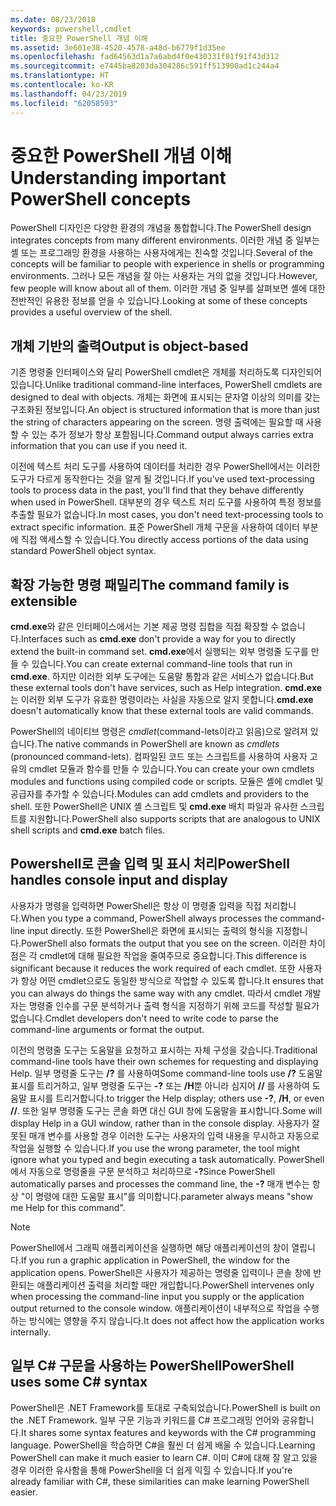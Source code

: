 ```yaml
---
ms.date: 08/23/2018
keywords: powershell,cmdlet
title: 중요한 PowerShell 개념 이해
ms.assetid: 3e601e38-4520-4578-a48d-b6779f1d35ee
ms.openlocfilehash: fad64563d1a7a6abd4f0e430331f81f91f43d312
ms.sourcegitcommit: e7445ba8203da304286c591ff513900ad1c244a4
ms.translationtype: HT
ms.contentlocale: ko-KR
ms.lasthandoff: 04/23/2019
ms.locfileid: "62058593"
---
```

# <a name="understanding-important-powershell-concepts"></a><span data-ttu-id="f14f6-103">중요한 PowerShell 개념 이해</span><span class="sxs-lookup"><span data-stu-id="f14f6-103">Understanding important PowerShell concepts</span></span>

<span data-ttu-id="f14f6-104">PowerShell 디자인은 다양한 환경의 개념을 통합합니다.</span><span class="sxs-lookup"><span data-stu-id="f14f6-104">The PowerShell design integrates concepts from many different environments.</span></span> <span data-ttu-id="f14f6-105">이러한 개념 중 일부는 셸 또는 프로그래밍 환경을 사용하는 사용자에게는 친숙할 것입니다.</span><span class="sxs-lookup"><span data-stu-id="f14f6-105">Several of the concepts will be familiar to people with experience in shells or programming environments.</span></span> <span data-ttu-id="f14f6-106">그러나 모든 개념을 잘 아는 사용자는 거의 없을 것입니다.</span><span class="sxs-lookup"><span data-stu-id="f14f6-106">However, few people will know about all of them.</span></span> <span data-ttu-id="f14f6-107">이러한 개념 중 일부를 살펴보면 셸에 대한 전반적인 유용한 정보를 얻을 수 있습니다.</span><span class="sxs-lookup"><span data-stu-id="f14f6-107">Looking at some of these concepts provides a useful overview of the shell.</span></span>

## <a name="output-is-object-based"></a><span data-ttu-id="f14f6-108">개체 기반의 출력</span><span class="sxs-lookup"><span data-stu-id="f14f6-108">Output is object-based</span></span>

<span data-ttu-id="f14f6-109">기존 명령줄 인터페이스와 달리 PowerShell cmdlet은 개체를 처리하도록 디자인되어 있습니다.</span><span class="sxs-lookup"><span data-stu-id="f14f6-109">Unlike traditional command-line interfaces, PowerShell cmdlets are designed to deal with objects.</span></span>
<span data-ttu-id="f14f6-110">개체는 화면에 표시되는 문자열 이상의 의미를 갖는 구조화된 정보입니다.</span><span class="sxs-lookup"><span data-stu-id="f14f6-110">An object is structured information that is more than just the string of characters appearing on the screen.</span></span> <span data-ttu-id="f14f6-111">명령 출력에는 필요할 때 사용할 수 있는 추가 정보가 항상 포함됩니다.</span><span class="sxs-lookup"><span data-stu-id="f14f6-111">Command output always carries extra information that you can use if you need it.</span></span>

<span data-ttu-id="f14f6-112">이전에 텍스트 처리 도구를 사용하여 데이터를 처리한 경우 PowerShell에서는 이러한 도구가 다르게 동작한다는 것을 알게 될 것입니다.</span><span class="sxs-lookup"><span data-stu-id="f14f6-112">If you've used text-processing tools to process data in the past, you'll find that they behave differently when used in PowerShell.</span></span> <span data-ttu-id="f14f6-113">대부분의 경우 텍스트 처리 도구를 사용하여 특정 정보를 추출할 필요가 없습니다.</span><span class="sxs-lookup"><span data-stu-id="f14f6-113">In most cases, you don't need text-processing tools to extract specific information.</span></span> <span data-ttu-id="f14f6-114">표준 PowerShell 개체 구문을 사용하여 데이터 부분에 직접 액세스할 수 있습니다.</span><span class="sxs-lookup"><span data-stu-id="f14f6-114">You directly access portions of the data using standard PowerShell object syntax.</span></span>

## <a name="the-command-family-is-extensible"></a><span data-ttu-id="f14f6-115">확장 가능한 명령 패밀리</span><span class="sxs-lookup"><span data-stu-id="f14f6-115">The command family is extensible</span></span>

<span data-ttu-id="f14f6-116">**cmd.exe**와 같은 인터페이스에서는 기본 제공 명령 집합을 직접 확장할 수 없습니다.</span><span class="sxs-lookup"><span data-stu-id="f14f6-116">Interfaces such as **cmd.exe** don't provide a way for you to directly extend the built-in command set.</span></span> <span data-ttu-id="f14f6-117">**cmd.exe**에서 실행되는 외부 명령줄 도구를 만들 수 있습니다.</span><span class="sxs-lookup"><span data-stu-id="f14f6-117">You can create external command-line tools that run in **cmd.exe**.</span></span> <span data-ttu-id="f14f6-118">하지만 이러한 외부 도구에는 도움말 통합과 같은 서비스가 없습니다.</span><span class="sxs-lookup"><span data-stu-id="f14f6-118">But these external tools don't have services, such as Help integration.</span></span> <span data-ttu-id="f14f6-119">**cmd.exe**는 이러한 외부 도구가 유효한 명령이라는 사실을 자동으로 알지 못합니다.</span><span class="sxs-lookup"><span data-stu-id="f14f6-119">**cmd.exe** doesn't automatically know that these external tools are valid commands.</span></span>

<span data-ttu-id="f14f6-120">PowerShell의 네이티브 명령은 *cmdlet*(command-lets이라고 읽음)으로 알려져 있습니다.</span><span class="sxs-lookup"><span data-stu-id="f14f6-120">The native commands in PowerShell are known as *cmdlets* (pronounced command-lets).</span></span> <span data-ttu-id="f14f6-121">컴파일된 코드 또는 스크립트를 사용하여 사용자 고유의 cmdlet 모듈과 함수를 만들 수 있습니다.</span><span class="sxs-lookup"><span data-stu-id="f14f6-121">You can create your own cmdlets modules and functions using compiled code or scripts.</span></span> <span data-ttu-id="f14f6-122">모듈은 셸에 cmdlet 및 공급자를 추가할 수 있습니다.</span><span class="sxs-lookup"><span data-stu-id="f14f6-122">Modules can add cmdlets and providers to the shell.</span></span> <span data-ttu-id="f14f6-123">또한 PowerShell은 UNIX 셸 스크립트 및 **cmd.exe** 배치 파일과 유사한 스크립트를 지원합니다.</span><span class="sxs-lookup"><span data-stu-id="f14f6-123">PowerShell also supports scripts that are analogous to UNIX shell scripts and **cmd.exe** batch files.</span></span>

## <a name="powershell-handles-console-input-and-display"></a><span data-ttu-id="f14f6-124">Powershell로 콘솔 입력 및 표시 처리</span><span class="sxs-lookup"><span data-stu-id="f14f6-124">PowerShell handles console input and display</span></span>

<span data-ttu-id="f14f6-125">사용자가 명령을 입력하면 PowerShell은 항상 이 명령줄 입력을 직접 처리합니다.</span><span class="sxs-lookup"><span data-stu-id="f14f6-125">When you type a command, PowerShell always processes the command-line input directly.</span></span> <span data-ttu-id="f14f6-126">또한 PowerShell은 화면에 표시되는 출력의 형식을 지정합니다.</span><span class="sxs-lookup"><span data-stu-id="f14f6-126">PowerShell also formats the output that you see on the screen.</span></span> <span data-ttu-id="f14f6-127">이러한 차이점은 각 cmdlet에 대해 필요한 작업을 줄여주므로 중요합니다.</span><span class="sxs-lookup"><span data-stu-id="f14f6-127">This difference is significant because it reduces the work required of each cmdlet.</span></span> <span data-ttu-id="f14f6-128">또한 사용자가 항상 어떤 cmdlet으로도 동일한 방식으로 작업할 수 있도록 합니다.</span><span class="sxs-lookup"><span data-stu-id="f14f6-128">It ensures that you can always do things the same way with any cmdlet.</span></span> <span data-ttu-id="f14f6-129">따라서 cmdlet 개발자는 명령줄 인수를 구문 분석하거나 출력 형식을 지정하기 위해 코드를 작성할 필요가 없습니다.</span><span class="sxs-lookup"><span data-stu-id="f14f6-129">Cmdlet developers don't need to write code to parse the command-line arguments or format the output.</span></span>

<span data-ttu-id="f14f6-130">이전의 명령줄 도구는 도움말을 요청하고 표시하는 자체 구성을 갖습니다.</span><span class="sxs-lookup"><span data-stu-id="f14f6-130">Traditional command-line tools have their own schemes for requesting and displaying Help.</span></span> <span data-ttu-id="f14f6-131">일부 명령줄 도구는 **/?** 를 사용하여</span><span class="sxs-lookup"><span data-stu-id="f14f6-131">Some command-line tools use **/?**</span></span> <span data-ttu-id="f14f6-132">도움말 표시를 트리거하고, 일부 명령줄 도구는 **-?** 또는 **/H**뿐 아니라 심지어 **//** 를 사용하여 도움말 표시를 트리거합니다.</span><span class="sxs-lookup"><span data-stu-id="f14f6-132">to trigger the Help display; others use **-?**, **/H**, or even **//**.</span></span> <span data-ttu-id="f14f6-133">또한 일부 명령줄 도구는 콘솔 화면 대신 GUI 창에 도움말을 표시합니다.</span><span class="sxs-lookup"><span data-stu-id="f14f6-133">Some will display Help in a GUI window, rather than in the console display.</span></span> <span data-ttu-id="f14f6-134">사용자가 잘못된 매개 변수를 사용할 경우 이러한 도구는 사용자의 입력 내용을 무시하고 자동으로 작업을 실행할 수 있습니다.</span><span class="sxs-lookup"><span data-stu-id="f14f6-134">If you use the wrong parameter, the tool might ignore what you typed and begin executing a task automatically.</span></span>
<span data-ttu-id="f14f6-135">PowerShell에서 자동으로 명령줄을 구문 분석하고 처리하므로 **-?**</span><span class="sxs-lookup"><span data-stu-id="f14f6-135">Since PowerShell automatically parses and processes the command line, the **-?**</span></span> <span data-ttu-id="f14f6-136">매개 변수는 항상 "이 명령에 대한 도움말 표시"를 의미합니다.</span><span class="sxs-lookup"><span data-stu-id="f14f6-136">parameter always means "show me Help for this command".</span></span>

> [!NOTE]
> <span data-ttu-id="f14f6-137">PowerShell에서 그래픽 애플리케이션을 실행하면 해당 애플리케이션의 창이 열립니다.</span><span class="sxs-lookup"><span data-stu-id="f14f6-137">If you run a graphic application in PowerShell, the window for the application opens.</span></span>
> <span data-ttu-id="f14f6-138">PowerShell은 사용자가 제공하는 명령줄 입력이나 콘솔 창에 반환되는 애플리케이션 출력을 처리할 때만 개입합니다.</span><span class="sxs-lookup"><span data-stu-id="f14f6-138">PowerShell intervenes only when processing the command-line input you supply or the application output returned to the console window.</span></span> <span data-ttu-id="f14f6-139">애플리케이션이 내부적으로 작업을 수행하는 방식에는 영향을 주지 않습니다.</span><span class="sxs-lookup"><span data-stu-id="f14f6-139">It does not affect how the application works internally.</span></span>

## <a name="powershell-uses-some-c-syntax"></a><span data-ttu-id="f14f6-140">일부 C# 구문을 사용하는 PowerShell</span><span class="sxs-lookup"><span data-stu-id="f14f6-140">PowerShell uses some C# syntax</span></span>

<span data-ttu-id="f14f6-141">PowerShell은 .NET Framework를 토대로 구축되었습니다.</span><span class="sxs-lookup"><span data-stu-id="f14f6-141">PowerShell is built on the .NET Framework.</span></span> <span data-ttu-id="f14f6-142">일부 구문 기능과 키워드를 C# 프로그래밍 언어와 공유합니다.</span><span class="sxs-lookup"><span data-stu-id="f14f6-142">It shares some syntax features and keywords with the C# programming language.</span></span> <span data-ttu-id="f14f6-143">PowerShell을 학습하면 C#을 훨씬 더 쉽게 배울 수 있습니다.</span><span class="sxs-lookup"><span data-stu-id="f14f6-143">Learning PowerShell can make it much easier to learn C#.</span></span> <span data-ttu-id="f14f6-144">이미 C#에 대해 잘 알고 있을 경우 이러한 유사함을 통해 PowerShell을 더 쉽게 익힐 수 있습니다.</span><span class="sxs-lookup"><span data-stu-id="f14f6-144">If you're already familiar with C#, these similarities can make learning PowerShell easier.</span></span>
